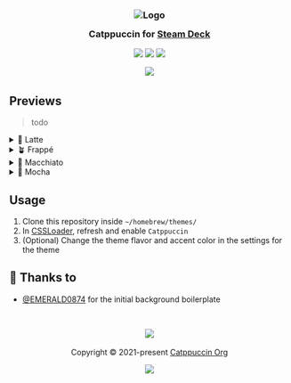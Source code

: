 <h3 align="center">
	<img src="https://raw.githubusercontent.com/catppuccin/catppuccin/main/assets/logos/exports/1544x1544_circle.png" width="100" alt="Logo"/><br/>
	<img src="https://raw.githubusercontent.com/catppuccin/catppuccin/main/assets/misc/transparent.png" height="30" width="0px"/>
	Catppuccin for <a href="https://www.steamdeck.com/en/">Steam Deck</a>
	<img src="https://raw.githubusercontent.com/catppuccin/catppuccin/main/assets/misc/transparent.png" height="30" width="0px"/>
</h3>

<p align="center">
	<a href="https://github.com/ozwaldorf/catppuccin-steam-deck/stargazers"><img src="https://img.shields.io/github/stars/ozwaldorf/catppuccin-steam-deck?colorA=363a4f&colorB=b7bdf8&style=for-the-badge"></a>
	<a href="https://github.com/ozwaldorf/catppuccin-steam-deck/issues"><img src="https://img.shields.io/github/issues/ozwaldorf/catppuccin-steam-deck?colorA=363a4f&colorB=f5a97f&style=for-the-badge"></a>
	<a href="https://github.com/ozwaldorf/catppuccin-steam-deck/contributors"><img src="https://img.shields.io/github/contributors/ozwaldorf/catppuccin-steam-deck?colorA=363a4f&colorB=a6da95&style=for-the-badge"></a>
</p>

<p align="center">
	<img src="https://raw.githubusercontent.com/catppuccin/catppuccin/main/assets/previews/preview.webp"/>
</p>

## Previews

> todo

<details>
<summary>🌻 Latte</summary>
<img src="https://raw.githubusercontent.com/catppuccin/catppuccin/main/assets/previews/latte.webp"/>
</details>
<details>
<summary>🪴 Frappé</summary>
<img src="https://raw.githubusercontent.com/catppuccin/catppuccin/main/assets/previews/frappe.webp"/>
</details>
<details>
<summary>🌺 Macchiato</summary>
<img src="https://raw.githubusercontent.com/catppuccin/catppuccin/main/assets/previews/macchiato.webp"/>
</details>
<details>
<summary>🌿 Mocha</summary>
<img src="https://raw.githubusercontent.com/catppuccin/catppuccin/main/assets/previews/mocha.webp"/>
</details>

## Usage

1. Clone this repository inside `~/homebrew/themes/`
2. In [CSSLoader](https://docs.deckthemes.com/#/CSSLoader/), refresh and enable `Catppuccin`
3. (Optional) Change the theme flavor and accent color in the settings for the theme

## 💝 Thanks to

- [@EMERALD0874](https://github.com/EMERALD0874/Steam-Deck-Themes/) for the initial background boilerplate

&nbsp;

<p align="center">
	<img src="https://raw.githubusercontent.com/catppuccin/catppuccin/main/assets/footers/gray0_ctp_on_line.svg?sanitize=true" />
</p>

<p align="center">
	Copyright &copy; 2021-present <a href="https://github.com/catppuccin" target="_blank">Catppuccin Org</a>
</p>

<p align="center">
	<a href="https://github.com/catppuccin/catppuccin/blob/main/LICENSE"><img src="https://img.shields.io/static/v1.svg?style=for-the-badge&label=License&message=MIT&logoColor=d9e0ee&colorA=363a4f&colorB=b7bdf8"/></a>
</p>
